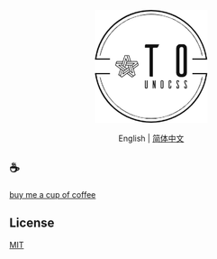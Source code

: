 <p align="center">
<img height="200" src="./assets/kv.png" alt="to unocss">
</p>
<p align="center"> English | <a href="./README_zh.md">简体中文</a></p>


## :coffee:

[buy me a cup of coffee](https://github.com/Simon-He95/sponsor)

## License

[MIT](./license)
